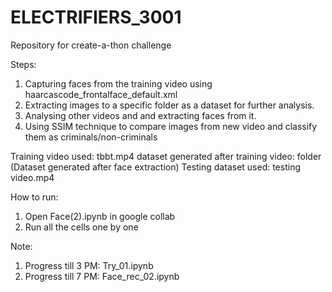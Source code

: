 # ELECTRIFIERS_3001
Repository for create-a-thon challenge

Steps:
1) Capturing faces from the training video using haarcascode_frontalface_default.xml
2) Extracting images to a specific folder as a dataset for further analysis.
3) Analysing other videos and and extracting faces from it.
4) Using SSIM technique to compare images from new video and classify them as criminals/non-criminals

Training video used: tbbt.mp4
dataset generated after training video: folder (Dataset generated after face extraction)
Testing dataset used: testing video.mp4

How to run:
1) Open Face(2).ipynb in google collab
2) Run all the cells one by one

Note:
1) Progress till 3 PM: Try_01.ipynb
2) Progress till 7 PM: Face_rec_02.ipynb
